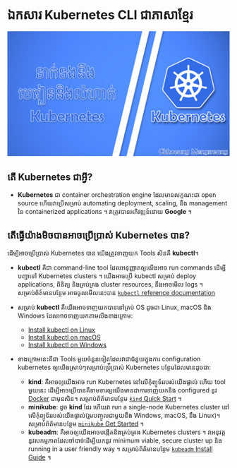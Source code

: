 # ឯកសារ Kubernetes CLI ជាភាសាខ្មែរ

![kubernetes thumbnail](/_thumbnail_doc/kubernetes.jpg "Kubernetes Tutorial")

## តើ Kubernetes ជាអ្វី?

- **Kubernetes** ជា container orchestration engine ដែលមានលក្ខណះជា open source ហើយវាប្រើសម្រាប់ automating deployment, scaling, នឹង management នៃ containerized applications ។ វាត្រូវបានអភិវឌ្ឍន៍ដោយ **Google** ។

## តើធ្វើយ៉ាងមិចបានអាចប្រើប្រាស់ Kubernetes បាន?

ដើម្បីអាចប្រើប្រាស់ Kubernetes បាន យើងត្រូវទាញយក Tools សិនគឺ **kubectl**។

- **kubectl** គឺជា command-line tool ដែលអនុញ្ញាតឲ្យយើងអាច run commands ដើម្បីបញ្ជាទៅ Kubernetes clusters ។ យើងអាចប្រើ kubectl សម្រាប់ deploy applications, ពិនិត្យ និងគ្រប់គ្រង cluster resources, នឹងអាចមើល logs ។ សម្រាប់ព័ត៍មានបន្ថែម អាចចូលមើលនេះបាន [`kubectl` reference documentation](https://kubernetes.io/docs/reference/kubectl/)

- សម្រាប់ **kubectl** គឺយើងអាចទាញយកបាននៅគ្រប់ OS ដូចជា Linux, macOS និង Windows ដែលអាចទាញយកតាមលីងខាងក្រោម:
    - [Install kubectl on Linux](https://kubernetes.io/docs/tasks/tools/install-kubectl-linux/)
    - [Install kubectl on macOS](https://kubernetes.io/docs/tasks/tools/install-kubectl-macos/)
    - [Install kubectl on Windows](https://kubernetes.io/docs/tasks/tools/install-kubectl-windows/)

- ខាងក្រោមនេះគឺជា Tools មួយចំនួនទៀតដែលវាជាជំនួយក្នុងការ configuration kubernetes ឲ្យយើងស្រាប់ៗសម្រាប់ប្រ់ើប្រាស់ Kubernetes បន្ថែមដែលមានដូចជា:
    - **kind**: គឺអាចឲ្យយើងអាច run Kubernetes នៅលើកុំព្យូទ័ររបស់យើងផ្ទាល់ ហើយ tool មួយនេះ ដើម្បីអាចប្រើបានគឺទាមទារឲ្យយើងមានជាការទាញយកនិង configured នូវ [Docker](https://docs.docker.com/get-docker/) ជាមុនសិន។ សម្រាប់ព័ត័មានបន្ថែម [`kind` Quick Start](https://kind.sigs.k8s.io/docs/user/quick-start/) ។
    - **minikube**: ដូច **kind** ដែរ ហើយវា run a single-node Kubernetes cluster នៅលើកុំព្យូទ័ររបស់យើងផ្ទាល់(រួមបញ្ចូលជាមួយនឹង Windows, macOS, នឹង Linux)។ សម្រាប់ព័ត័មានបន្ថែម [`minikube` Get Started](https://minikube.sigs.k8s.io/docs/start/) ។
    - **kubeadm**: គឺអាចឲ្យយើងអាចបង្កើតនិងគ្រប់គ្រង Kubernetes clusters ។ វាអនុវត្តនូវសកម្មភាពដែលចាំបាច់ដើម្បីយកនូវ minimum viable, secure cluster up និង running in a user friendly way ។ សម្រាប់ព័ត័មានបន្ថែម [`kubeadm` Install Guide](https://kubernetes.io/docs/setup/production-environment/tools/kubeadm/install-kubeadm/) ។